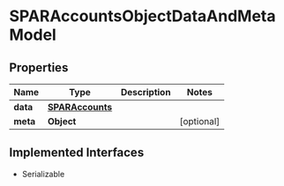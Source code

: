 

# SPARAccountsObjectDataAndMetaModel


## Properties

Name | Type | Description | Notes
------------ | ------------- | ------------- | -------------
**data** | [**SPARAccounts**](SPARAccounts.md) |  | 
**meta** | **Object** |  |  [optional]


## Implemented Interfaces

* Serializable


